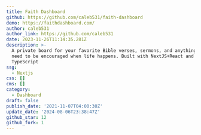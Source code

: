 ```yaml
---
title: Faith Dashboard
github: https://github.com/caleb531/faith-dashboard
demo: https://faithdashboard.com/
author: caleb531
author_link: https://github.com/caleb531
date: 2023-11-26T11:14:35.281Z
description: >-
  A private board for your favorite Bible verses, sermons, and anything else you
  need to be encouraged when life happens. Built with NextJS+React and
  TypeScript
ssg:
  - Nextjs
css: []
cms: []
category:
  - Dashboard
draft: false
publish_date: '2021-11-07T04:00:30Z'
update_date: '2024-08-06T23:38:47Z'
github_star: 12
github_fork: 1
---
```


